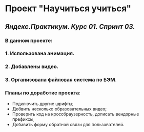 # **Проект "Научиться учиться"**
## *Яндекс.Практикум. Курс 01. Спринт 03.*
### В данном проекте:
### 1. Использована анимация.
### 2. Добавлены видео.
### 3. Организована файловая система по БЭМ.
### Планы по доработке проекта:
* Подключить другие шрифты;
* Добвить несколько образовательных видео;
* Проверить код на кроссбраузерность, дописать вендорные префиксы;
* Добавить форму обратной связи для пользователей.
